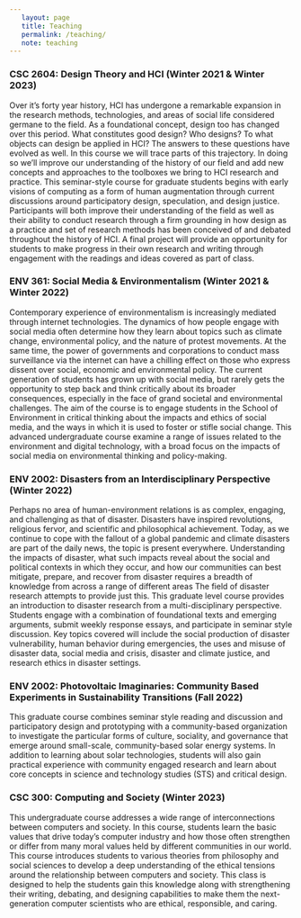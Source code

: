 ```yaml
---
   layout: page
   title: Teaching
   permalink: /teaching/
   note: teaching
---
```


### CSC 2604: Design Theory and HCI (Winter 2021 & Winter 2023)

Over it’s forty year history, HCI has undergone a remarkable expansion in the research methods, technologies, and areas of social life considered germane to the field. As a foundational concept, design too has changed over this period. What constitutes good design? Who designs? To what objects can design be applied in HCI? The answers to these questions have evolved as well. In this course we will trace parts of this trajectory. In doing so we’ll improve our understanding of the history of our field and add new concepts and approaches to the toolboxes we bring to HCI research and practice. This seminar-style course for graduate students begins with early visions of computing as a form of human augmentation through current discussions around participatory design, speculation, and design justice. Participants will both improve their understanding of the field as well as their ability to conduct research through a firm grounding in how design as a practice and set of research methods has been conceived of and debated throughout the history of HCI. A final project will provide an opportunity for students to make progress in their own research and writing through engagement with the readings and ideas covered as part of class.

### ENV 361: Social Media & Environmentalism (Winter 2021 & Winter 2022)

Contemporary experience of environmentalism is increasingly mediated through internet technologies. The dynamics of how people engage with social media often determine how they learn about topics such as climate change, environmental policy, and the nature of protest movements. At the same time, the power of governments and corporations to conduct mass surveillance via the internet can have a chilling effect on those who express dissent over social, economic and environmental policy. The current generation of students has grown up with social media, but rarely gets the opportunity to step back and think critically about its broader consequences, especially in the face of grand societal and environmental challenges. The aim of the course is to engage students in the School of Environment in critical thinking about the impacts and ethics of social media, and the ways in which it is used to foster or stifle social change. This advanced undergraduate course examine a range of issues related to the environment and digital technology, with a broad focus on the impacts of social media on environmental thinking and policy-making. 

### ENV 2002: Disasters from an Interdisciplinary Perspective (Winter 2022)

Perhaps no area of human-environment relations is as complex, engaging, and challenging as that of disaster. Disasters have inspired revolutions, religious fervor, and scientific and philosophical achievement. Today, as we continue to cope with the fallout of a global pandemic and climate disasters are part of the daily news, the topic is present everywhere. Understanding the impacts of disaster, what such impacts reveal about the social and political contexts in which they occur, and how our communities can best mitigate, prepare, and recover from disaster requires a breadth of knowledge from across a range of different areas The field of disaster research attempts to provide just this. This graduate level course provides an introduction to disaster research from a multi-disciplinary perspective. Students engage with a combination of foundational texts and emerging arguments, submit weekly response essays, and participate in seminar style discussion. Key topics covered will include the social production of disaster vulnerability, human behavior during emergencies, the uses and misuse of disaster data, social media and crisis, disaster and climate justice, and research ethics in disaster settings. 

### ENV 2002: Photovoltaic Imaginaries: Community Based Experiments in Sustainability Transitions (Fall 2022)

This graduate course combines seminar style reading and discussion and participatory design and prototyping with a community-based organization to investigate the particular forms of culture, sociality, and governance that emerge around small-scale, community-based solar energy systems. In addition to learning about solar technologies, students will also gain practical experience with community engaged research and learn about core concepts in science and technology studies (STS) and critical design.

### CSC 300: Computing and Society (Winter 2023)

This undergraduate course addresses a wide range of interconnections between computers and society. In this course, students learn the basic values that drive today’s computer industry and how those often strengthen or differ from many moral values held by different communities in our world. This course introduces students to various theories from philosophy and social sciences to develop a deep understanding of the ethical tensions around the relationship between computers and society. This class is designed to help the students gain this knowledge along with strengthening their writing, debating, and designing capabilities to make them the next-generation computer scientists who are ethical, responsible, and caring.